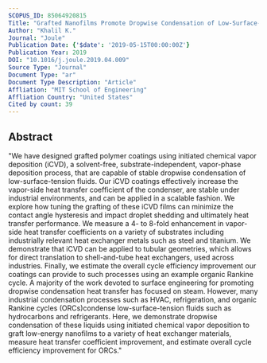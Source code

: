 ```yaml
---
SCOPUS_ID: 85064920815
Title: "Grafted Nanofilms Promote Dropwise Condensation of Low-Surface-Tension Fluids for High-Performance Heat Exchangers"
Author: "Khalil K."
Journal: "Joule"
Publication Date: {'$date': '2019-05-15T00:00:00Z'}
Publication Year: 2019
DOI: "10.1016/j.joule.2019.04.009"
Source Type: "Journal"
Document Type: "ar"
Document Type Description: "Article"
Affliation: "MIT School of Engineering"
Affliation Country: "United States"
Cited by count: 39
---
```


## Abstract
"We have designed grafted polymer coatings using initiated chemical vapor deposition (iCVD), a solvent-free, substrate-independent, vapor-phase deposition process, that are capable of stable dropwise condensation of low-surface-tension fluids. Our iCVD coatings effectively increase the vapor-side heat transfer coefficient of the condenser, are stable under industrial environments, and can be applied in a scalable fashion. We explore how tuning the grafting of these iCVD films can minimize the contact angle hysteresis and impact droplet shedding and ultimately heat transfer performance. We measure a 4- to 8-fold enhancement in vapor-side heat transfer coefficients on a variety of substrates including industrially relevant heat exchanger metals such as steel and titanium. We demonstrate that iCVD can be applied to tubular geometries, which allows for direct translation to shell-and-tube heat exchangers, used across industries. Finally, we estimate the overall cycle efficiency improvement our coatings can provide to such processes using an example organic Rankine cycle. A majority of the work devoted to surface engineering for promoting dropwise condensation heat transfer has focused on steam. However, many industrial condensation processes such as HVAC, refrigeration, and organic Rankine cycles (ORCs)condense low-surface-tension fluids such as hydrocarbons and refrigerants. Here, we demonstrate dropwise condensation of these liquids using initiated chemical vapor deposition to graft low-energy nanofilms to a variety of heat exchanger materials, measure heat transfer coefficient improvement, and estimate overall cycle efficiency improvement for ORCs."
